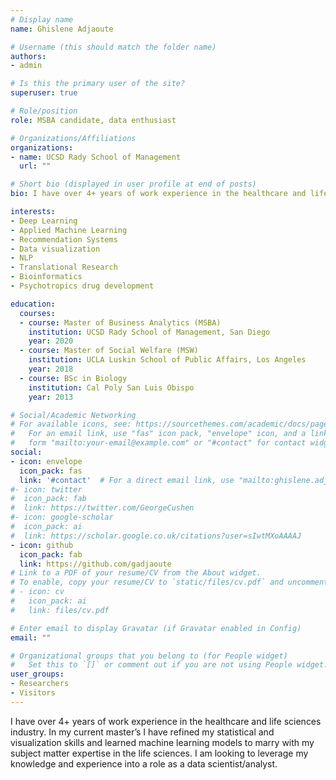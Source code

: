 ```yaml
---
# Display name
name: Ghislene Adjaoute

# Username (this should match the folder name)
authors:
- admin

# Is this the primary user of the site?
superuser: true

# Role/position
role: MSBA candidate, data enthusiast

# Organizations/Affiliations
organizations:
- name: UCSD Rady School of Management
  url: ""

# Short bio (displayed in user profile at end of posts)
bio: I have over 4+ years of work experience in the healthcare and life sciences industry. In my current master’s I have refined my statistical and visualization skills (e.g.,Python, R, Shiny and Tableau) and learned machine learning models (e.g., regression, decision trees, neural networks, clustering, web-scraping, sentiment analysis, topic models) to marry with my subject matter expertise in the life sciences. I am looking to leverage my knowledge and experience into a role as a data scientist/analyst.

interests:
- Deep Learning
- Applied Machine Learning
- Recommendation Systems
- Data visualization
- NLP
- Translational Research
- Bioinformatics
- Psychotropics drug development

education:
  courses:
  - course: Master of Business Analytics (MSBA)
    institution: UCSD Rady School of Management, San Diego
    year: 2020
  - course: Master of Social Welfare (MSW)
    institution: UCLA Luskin School of Public Affairs, Los Angeles
    year: 2018
  - course: BSc in Biology
    institution: Cal Poly San Luis Obispo
    year: 2013

# Social/Academic Networking
# For available icons, see: https://sourcethemes.com/academic/docs/page-builder/#icons
#   For an email link, use "fas" icon pack, "envelope" icon, and a link in the
#   form "mailto:your-email@example.com" or "#contact" for contact widget.
social:
- icon: envelope
  icon_pack: fas
  link: '#contact'  # For a direct email link, use "mailto:ghislene.adjaoute@rady.ucsd.edu".
#- icon: twitter
#  icon_pack: fab
#  link: https://twitter.com/GeorgeCushen
#- icon: google-scholar
#  icon_pack: ai
#  link: https://scholar.google.co.uk/citations?user=sIwtMXoAAAAJ
- icon: github
  icon_pack: fab
  link: https://github.com/gadjaoute
# Link to a PDF of your resume/CV from the About widget.
# To enable, copy your resume/CV to `static/files/cv.pdf` and uncomment the lines below.
# - icon: cv
#   icon_pack: ai
#   link: files/cv.pdf

# Enter email to display Gravatar (if Gravatar enabled in Config)
email: ""

# Organizational groups that you belong to (for People widget)
#   Set this to `[]` or comment out if you are not using People widget.
user_groups:
- Researchers
- Visitors
---
```


I have over 4+ years of work experience in the healthcare and life sciences industry. In my current master’s I have refined my statistical and visualization skills and learned machine learning models to marry with my subject matter expertise in the life sciences. I am looking to leverage my knowledge and experience into a role as a data scientist/analyst.

